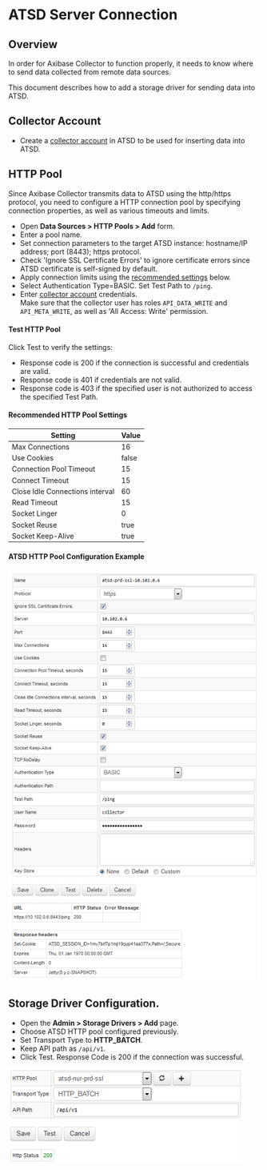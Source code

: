 # ATSD Server Connection

## Overview

In order for Axibase Collector to function properly, it needs to know where to send data collected from remote data sources.

This document describes how to add a storage driver for sending data into ATSD.

## Collector Account

* Create a [collector account](https://github.com/axibase/atsd/blob/master/administration/collector-account.md) in ATSD to be used for inserting data into ATSD.

## HTTP Pool

Since Axibase Collector transmits data to ATSD using the http/https protocol, you need to configure a HTTP connection pool by specifying connection properties, as well as various timeouts and limits.

* Open **Data Sources > HTTP Pools > Add** form.
* Enter a pool name.
* Set connection parameters to the target ATSD instance: hostname/IP address; port (8443); https protocol.
* Check 'Ignore SSL Certificate Errors' to ignore certificate errors since ATSD certificate is self-signed by default.
* Apply connection limits using the [recommended settings](#recommended-pool-settings) below.
* Select Authentication Type=BASIC. Set Test Path to `/ping`.
* Enter [collector account](https://github.com/axibase/atsd/blob/master/administration/collector-account.md) credentials. <br>Make sure that the collector user has roles `API_DATA_WRITE` and `API_META_WRITE`, as well as 'All Access: Write' permission.

#### Test HTTP Pool

Click Test to verify the settings:

* Response code is 200 if the connection is successful and credentials are valid.
* Response code is 401 if credentials are not valid.
* Response code is 403 if the specified user is not authorized to access the specified Test Path.

#### Recommended HTTP Pool Settings

**Setting** | **Value**
----- | -----
Max Connections | 16
Use Cookies | false
Connection Pool Timeout | 15
Connect Timeout | 15
Close Idle Connections interval | 60
Read Timeout | 15
Socket Linger | 0
Socket Reuse | true
Socket Keep-Alive | true

#### ATSD HTTP Pool Configuration Example

![ATSD HTTP Pool](images/atsd_pool.png)

## Storage Driver Configuration.

* Open the **Admin > Storage Drivers > Add** page.
* Choose ATSD HTTP pool configured previously.
* Set Transport Type to **HTTP_BATCH**.
* Keep API path as `/api/v1`.
* Click Test. Response Code is 200 if the connection was successful.

![ATSD Server Test](images/atsd_server.png)

